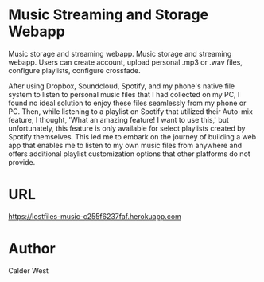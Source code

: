 # Music Streaming and Storage Webapp

Music storage and streaming webapp. Music storage and streaming webapp. Users can create account, upload personal .mp3 or .wav files, configure playlists, configure crossfade.

After using Dropbox, Soundcloud, Spotify, and my phone's native file system to listen to personal music files that I had collected on my PC, I found no ideal solution to enjoy these files seamlessly from my phone or PC. Then, while listening to a playlist on Spotify that utilized their Auto-mix feature, I thought, 'What an amazing feature! I want to use this,' but unfortunately, this feature is only available for select playlists created by Spotify themselves. This led me to embark on the journey of building a web app that enables me to listen to my own music files from anywhere and offers additional playlist customization options that other platforms do not provide.

# URL
https://lostfiles-music-c255f6237faf.herokuapp.com

# Author
Calder West
